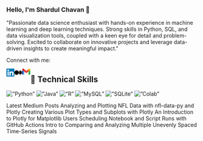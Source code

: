 
### Hello, I'm Shardul Chavan 👋
"Passionate data science enthusiast with hands-on experience in machine learning and deep learning techniques. Strong skills in Python, SQL, and data visualization tools, coupled with a keen eye for detail and problem-solving. Excited to collaborate on innovative projects and leverage data-driven insights to create meaningful impact."


Connect with me:

<a href="https://www.linkedin.com/in/shardulchavan36/"><img align="left" src="https://raw.githubusercontent.com/shardulchavan/shardulchavan/main/Images/linkedin.svg" alt="icon | LinkedIn" width="21px"/></a>

<a href="https://medium.com/@chavan.shardul360"><img align="left" src="https://raw.githubusercontent.com/shardulchavan/shardulchavan/main/Images/medium-icon-svgrepo-com.svg" alt="icon | Medium" width="21px"/></a>

<a href="chavan.shardul360@gmail.com"><img align="left" src="https://raw.githubusercontent.com/shardulchavan/shardulchavan/main/Images/Gmail_icon_(2020).svg" alt="icon | Gmail" width="21px"/></a>
</p>
 
## 💼 Technical Skills

<img alt=”Python” src="https://img.shields.io/badge/Python-3776AB?style=for-the-badge&logo=python&logoColor=white"/>
<img alt=”Java” src="	https://img.shields.io/badge/Java-ED8B00?style=for-the-badge&logo=openjdk&logoColor=white"/>
<img alt=”R” src="	https://img.shields.io/badge/R-276DC3?style=for-the-badge&logo=r&logoColor=white"/>
<img alt=”MySQL” src="	https://img.shields.io/badge/MySQL-00000F?style=for-the-badge&logo=mysql&logoColor=white"/>
<img alt=”SQLite” src="	https://img.shields.io/badge/SQLite-07405E?style=for-the-badge&logo=sqlite&logoColor=white"/>
<img alt=”Colab” src="	https://img.shields.io/badge/Colab-F9AB00?style=for-the-badge&logo=googlecolab&color=525252"/>


Latest Medium Posts
Analyzing and Plotting NFL Data with nfl-data-py and Plotly
Creating Various Plot Types and Subplots with Plotly
An Introduction to Plotly for Matplotlib Users
Scheduling Notebook and Script Runs with GitHub Actions
Intro to Comparing and Analyzing Multiple Unevenly Spaced Time-Series Signals



<!--
**shardulchavan/shardulchavan** is a ✨ _special_ ✨ repository because its `README.md` (this file) appears on your GitHub profile.

Here are some ideas to get you started:

- 🔭 I’m currently working on ...
- 🌱 I’m currently learning ...
- 👯 I’m looking to collaborate on ...
- 🤔 I’m looking for help with ...
- 💬 Ask me about ...
- 📫 How to reach me: ...
- 😄 Pronouns: ...
- ⚡ Fun fact: ...
-->
